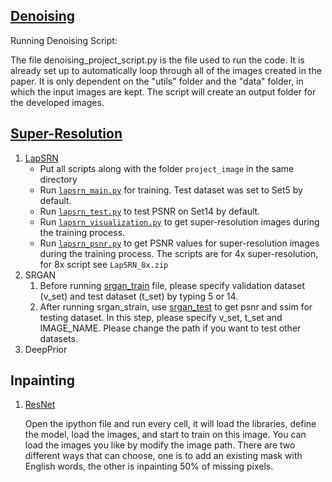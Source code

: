 ## [Denoising](https://github.com/wuwuwujy/TryCode/blob/master/denoising_project_script.py)

Running Denoising Script:

The file denoising_project_script.py is the file used to run the code. 
It is already set up to automatically loop through all of the images created in the paper.
It is only dependent on the "utils" folder and the "data" folder, in which the input images are kept. 
The script will create an output folder for the developed images.

## [Super-Resolution](https://github.com/wuwuwujy/TryCode/tree/master/super_resolution)
1. [LapSRN](https://github.com/wuwuwujy/TryCode/tree/master/super_resolution/lapsrn)
   - Put all scripts along with the folder `project_image` in the same directory
   - Run [`lapsrn_main.py`](https://github.com/wuwuwujy/TryCode/blob/master/super_resolution/lapsrn/lapsrn_main.py) for training. Test dataset was set to Set5 by default.
   - Run [`lapsrn_test.py`](https://github.com/wuwuwujy/TryCode/blob/master/super_resolution/lapsrn/lapsrn_test.py) to test PSNR on Set14 by default.
   - Run [`lapsrn_visualization.py`](https://github.com/wuwuwujy/TryCode/blob/master/super_resolution/lapsrn/lapsrn_visualization.py) to get super-resolution images during the training process.
   - Run [`lapsrn_psnr.py`](https://github.com/wuwuwujy/TryCode/blob/master/super_resolution/lapsrn/lapsrn_psnr.py) to get PSNR values for super-resolution images during the training process.
   The scripts are for 4x super-resolution, for 8x script see `LapSRN_8x.zip`
2. SRGAN
   1. Before running [srgan_train](https://github.com/wuwuwujy/TryCode/blob/master/super_resolution/srgan/srgan_train.py) file, please specify validation dataset (v_set) and test dataset (t_set) by typing 5 or 14.
   2. After running srgan_strain, use [srgan_test](https://github.com/wuwuwujy/TryCode/blob/master/super_resolution/srgan/srgan_test.py) to get psnr and ssim for testing dataset. In this step, please specify v_set, t_set and IMAGE_NAME. Please change the path if you want to test other datasets.
3. DeepPrior

## Inpainting
1. [ResNet](https://github.com/wuwuwujy/TryCode/blob/master/inpainting_with_resnet.ipynb)
   
   Open the ipython file and run every cell, it will load the libraries, define the model, load the images, and start to train on this image. You can load the images you like by modify the image path. There are two different ways that can choose, one is to add an existing mask with English words, the other is inpainting 50% of missing pixels.
   

   
